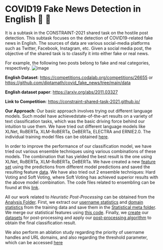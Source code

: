 # COVID19 Fake News Detection in English :mag_right: :eyes:
It is a subtask in the CONSTRAINT-2021 shared task on the hostile post detection.
This subtask focuses on the detection of COVID19-related fake news in English. The sources of data are various social-media platforms such as Twitter, Facebook, Instagram, etc. Given a social media post, the objective of the shared task is to classify it into either fake or real news. 

For example, the following two posts belong to fake and real categories, respectively.
![image](https://user-images.githubusercontent.com/29734492/109349580-338c5c00-789c-11eb-8400-a836364974af.png)


**English Dataset**: https://competitions.codalab.org/competitions/26655 or https://github.com/diptamath/covid_fake_news/tree/main/data

**English dataset paper**: https://arxiv.org/abs/2011.03327

**Link to Competition**: https://constraint-shared-task-2021.github.io/


**Our Approach**:
Our basic approach involves trying out different language models. Such model have achievedstate-of-the-art results on a variety of text classification tasks, which was the basic driving force behind our intuition to use them. We have tried out different language models like XLNet, RoBERTa, XLM-RoBERTa, DeBERTa, ELECTRA and ERNIE2.0. The individual training model files can be obtained [here](https://github.com/diptamath/covid_fake_news/tree/main/Boosting).

In order to improve the performance of our classification model, we have tried out various ensemble techniques using various combinations of these models. The combination that has yielded the best result is the one using XLNet, RoBERTa, XLM-RoBERTa, DeBERTa. We have created a new [feature set](https://github.com/diptamath/covid_fake_news/blob/main/Boosting/Boosting_Data_Creation.ipynb) using the predictions from different model predictions and saved the resulting feature [data](https://github.com/diptamath/covid_fake_news/tree/main/Boosting/Boosting%20Data). We have also tried out 2 ensemble techniques: Hard Voting and Soft Voting, where Soft Voting has achieved superior results with the above model combination. The code files related to ensembling can be found at this [link](https://github.com/diptamath/covid_fake_news/tree/main/Boosting/Voting).

All our work related to *Heuristic Post-Processing* can be obtained from the [Analysis Folder](https://github.com/diptamath/covid_fake_news/tree/main/Analysis). First, we extract our [username statistics](https://github.com/diptamath/covid_fake_news/blob/main/Analysis/Domain%20Stats%20Extraction.ipynb) and [domain statistics](https://github.com/diptamath/covid_fake_news/blob/main/Analysis/Domain%20Stats%20Extraction.ipynb) from the training data and save them in the [Statistical meta folder](https://github.com/diptamath/covid_fake_news/tree/main/Analysis/Statistical%20meta). We merge our statistical features using [this code](https://github.com/diptamath/covid_fake_news/blob/main/Analysis/Statistical%20Data%20Merge.ipynb). Finally, we [create](https://github.com/diptamath/covid_fake_news/blob/main/Analysis/Post%20Processing/Postproc%20Data%20Creation.ipynb) our [datasets](https://github.com/diptamath/covid_fake_news/tree/main/Analysis/Post%20Processing/data) for post-processing and apply our [post-processing algorithm](https://github.com/diptamath/covid_fake_news/tree/main/Analysis/Post%20Processing) to obtain the final classification result. 

We also perform an ablation study regarding the priority of username handles and URL domains, and also regarding the threshold parameter, which can be accessed [here](https://github.com/diptamath/covid_fake_news/tree/main/Analysis/Ablation%20Study)

